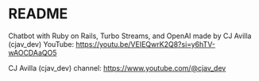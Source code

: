 # README

Chatbot with Ruby on Rails, Turbo Streams, and OpenAI made by CJ Avilla (cjav_dev)
YouTube: https://youtu.be/VEIEQwrK2Q8?si=y6hTV-wAOCDAaQO5

CJ Avilla (cjav_dev) channel: https://www.youtube.com/@cjav_dev
